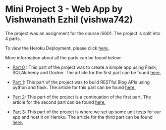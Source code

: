 # Mini Project 3 - Web App by Vishwanath Ezhil (vishwa742)

The project was an assignment for the course IS601. The project is split into 4 parts.

To view the Heroku Deployment, please click [here.]()

More information about all the parts can be found below:

-  [Part 0](https://github.com/vishwa742/WebApp/tree/part0) : This part of the project was to create a simple app using Flask, SQLAlchemy and Docker. The article for the first part can be found [here.](https://medium.com/@hmajid2301/implementing-sqlalchemy-with-docker-cb223a8296de)

-  [Part 1](https://github.com/vishwa742/WebApp/tree/Part1): This part of the project was to build RESTful Blog APIs using python and flask. The article for this part can be found [here.](https://www.codementor.io/olawalealadeusi896/restful-api-with-python-flask-framework-and-postgres-db-part-1-kbrwbygx5)

-  [Part 2](https://github.com/vishwa742/WebApp/tree/Part2): This part of the project is a continuation of the first part. The article for the second part can be found [here.](https://www.codementor.io/olawalealadeusi896/building-a-restful-blog-apis-using-python-and-flask-part-2-l9y8awusp)

-  [Part 3](https://github.com/vishwa742/WebApp/tree/Part3): This part of the project is where we set up some unit tests for our app and host it on Heroku. The article for the third part can be found [here.](https://www.codementor.io/@olawalealadeusi896/building-a-restful-blog-apis-using-python-and-flask-part-3-lx7rt8pfk)
